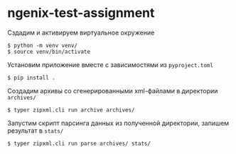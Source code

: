 # ngenix-test-assignment

Сздадим и активируем виртуальное окружение
```
$ python -m venv venv/
$ source venv/bin/activate
```

Установим приложение вместе с зависимостями из `pyproject.toml`
```
$ pip install .
```

Создадим архивы со сгенерированными xml-файлами в директории `archives/`
```
$ typer zipxml.cli run archive archives/
```

Запустим скрипт парсинга данных из полученной директории, запишем результат в `stats/`
```
$ typer zipxml.cli run parse archives/ stats/
```
